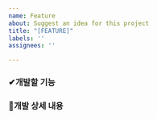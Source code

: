 ```yaml
---
name: Feature
about: Suggest an idea for this project
title: "[FEATURE]"
labels: ''
assignees: ''

---
```


<h3>✔개발할 기능<h3/>

<h3>📄개발 상세 내용<h3/>
